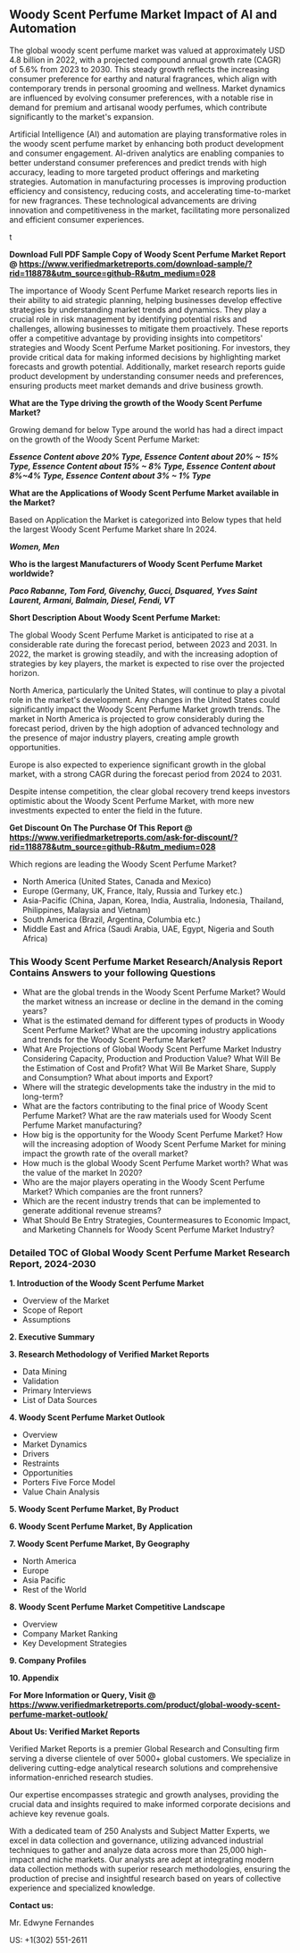 <h2>Woody Scent Perfume Market Impact of AI and Automation</h2><p>The global woody scent perfume market was valued at approximately USD 4.8 billion in 2022, with a projected compound annual growth rate (CAGR) of 5.6% from 2023 to 2030. This steady growth reflects the increasing consumer preference for earthy and natural fragrances, which align with contemporary trends in personal grooming and wellness. Market dynamics are influenced by evolving consumer preferences, with a notable rise in demand for premium and artisanal woody perfumes, which contribute significantly to the market's expansion.</p><p>Artificial Intelligence (AI) and automation are playing transformative roles in the woody scent perfume market by enhancing both product development and consumer engagement. AI-driven analytics are enabling companies to better understand consumer preferences and predict trends with high accuracy, leading to more targeted product offerings and marketing strategies. Automation in manufacturing processes is improving production efficiency and consistency, reducing costs, and accelerating time-to-market for new fragrances. These technological advancements are driving innovation and competitiveness in the market, facilitating more personalized and efficient consumer experiences.</p>t</p><p id="" class=""><strong>Download Full PDF Sample Copy of Woody Scent Perfume Market Report @ <a href="https://www.verifiedmarketreports.com/download-sample/?rid=118878&utm_source=github-R&utm_medium=028" target="_blank">https://www.verifiedmarketreports.com/download-sample/?rid=118878&utm_source=github-R&utm_medium=028</a></strong></p><p>The importance of&nbsp;Woody Scent Perfume Market research reports lies in their ability to aid strategic planning, helping businesses develop effective strategies by understanding market trends and dynamics. They play a crucial role in risk management by identifying potential risks and challenges, allowing businesses to mitigate them proactively. These reports offer a competitive advantage by providing insights into competitors' strategies and Woody Scent Perfume Market positioning. For investors, they provide critical data for making informed decisions by highlighting market forecasts and growth potential. Additionally, market research reports guide product development by understanding consumer needs and preferences, ensuring products meet market demands and drive business growth.</p><p><strong>What are the&nbsp;Type driving the growth of the Woody Scent Perfume Market?</strong></p><p id="" class="">Growing demand for below Type around the world has had a direct impact on the growth of the Woody Scent Perfume Market:</p><em><strong>Essence Content above 20% Type, Essence Content about 20% ~ 15% Type, Essence Content about 15% ~ 8% Type, Essence Content about 8%~4% Type, Essence Content about 3% ~ 1% Type</strong></em></p><strong>What are the&nbsp;Applications&nbsp;of Woody Scent Perfume Market available in the Market?</strong></p><p id="" class="">Based on Application the Market is categorized into Below types that held the largest Woody Scent Perfume Market share In 2024.</p><em><strong>Women, Men</strong></em></p><strong>Who is the largest Manufacturers of Woody Scent Perfume Market worldwide?</strong></p><p><em><strong>Paco Rabanne, Tom Ford, Givenchy, Gucci, Dsquared, Yves Saint Laurent, Armani, Balmain, Diesel, Fendi, VT</strong></em></p><p id="" class=""><strong>Short Description About Woody Scent Perfume Market:</strong></p><p>The global Woody Scent Perfume Market is anticipated to rise at a considerable rate during the forecast period, between 2023 and 2031. In 2022, the market is growing steadily, and with the increasing adoption of strategies by key players, the market is expected to rise over the projected horizon.</p><p>North America, particularly the United States, will continue to play a pivotal role in the market's development. Any changes in the United States could significantly impact the Woody Scent Perfume Market growth trends. The market in North America is projected to grow considerably during the forecast period, driven by the high adoption of advanced technology and the presence of major industry players, creating ample growth opportunities.</p><p>Europe is also expected to experience significant growth in the global market, with a strong CAGR during the forecast period from 2024 to 2031.</p><p>Despite intense competition, the clear global recovery trend keeps investors optimistic about the Woody Scent Perfume Market, with more new investments expected to enter the field in the future.</p><p id="" class=""><strong>Get Discount On The Purchase Of This Report @ <a href="https://www.verifiedmarketreports.com/ask-for-discount/?rid=118878&utm_source=github-R&utm_medium=028" target="_blank">https://www.verifiedmarketreports.com/ask-for-discount/?rid=118878&utm_source=github-R&utm_medium=028</a></strong></p>Which regions are leading the Woody Scent Perfume Market?</p><ul><li>North America (United States, Canada and Mexico)</li><li>Europe (Germany, UK, France, Italy, Russia and Turkey etc.)</li><li>Asia-Pacific (China, Japan, Korea, India, Australia, Indonesia, Thailand, Philippines, Malaysia and Vietnam)</li><li>South America (Brazil, Argentina, Columbia etc.)</li><li>Middle East and Africa (Saudi Arabia, UAE, Egypt, Nigeria and South Africa)</li></ul><h3 id="" class="">This Woody Scent Perfume Market Research/Analysis Report Contains Answers to your following Questions</h3><ul><li>What are the global trends in the Woody Scent Perfume Market? Would the market witness an increase or decline in the demand in the coming years?</li><li>What is the estimated demand for different types of products in Woody Scent Perfume Market? What are the upcoming industry applications and trends for the Woody Scent Perfume Market?</li><li>What Are Projections of Global Woody Scent Perfume Market Industry Considering Capacity, Production and Production Value? What Will Be the Estimation of Cost and Profit? What Will Be Market Share, Supply and Consumption? What about imports and Export?</li><li>Where will the strategic developments take the industry in the mid to long-term?</li><li>What are the factors contributing to the final price of Woody Scent Perfume Market? What are the raw materials used for Woody Scent Perfume Market manufacturing?</li><li>How big is the opportunity for the Woody Scent Perfume Market? How will the increasing adoption of Woody Scent Perfume Market for mining impact the growth rate of the overall market?</li><li>How much is the global Woody Scent Perfume Market worth? What was the value of the market In 2020?</li><li>Who are the major players operating in the Woody Scent Perfume Market? Which companies are the front runners?</li><li>Which are the recent industry trends that can be implemented to generate additional revenue streams?</li><li>What Should Be Entry Strategies, Countermeasures to Economic Impact, and Marketing Channels for Woody Scent Perfume Market Industry?</li></ul><h3 id="" class="">Detailed TOC of Global Woody Scent Perfume Market Research Report, 2024-2030</h3><p id="" class=""><strong>1. Introduction of the Woody Scent Perfume Market</strong></p><ul><li>Overview of the Market</li><li>Scope of Report</li><li>Assumptions</li></ul><p id="" class=""><strong>2. Executive Summary</strong></p><p id="" class=""><strong>3. Research Methodology of Verified Market Reports</strong></p><ul><li>Data Mining</li><li>Validation</li><li>Primary Interviews</li><li>List of Data Sources</li></ul><p id="" class=""><strong>4. Woody Scent Perfume Market Outlook</strong></p><ul><li>Overview</li><li>Market Dynamics</li><li>Drivers</li><li>Restraints</li><li>Opportunities</li><li>Porters Five Force Model</li><li>Value Chain Analysis</li></ul><p id="" class=""><strong>5. Woody Scent Perfume Market, By Product</strong></p><p id="" class=""><strong>6. Woody Scent Perfume Market, By Application</strong></p><p id="" class=""><strong>7. Woody Scent Perfume Market, By Geography</strong></p><ul><li>North America</li><li>Europe</li><li>Asia Pacific</li><li>Rest of the World</li></ul><p id="" class=""><strong>8. Woody Scent Perfume Market Competitive Landscape</strong></p><ul><li>Overview</li><li>Company Market Ranking</li><li>Key Development Strategies</li></ul><p id="" class=""><strong>9. Company Profiles</strong></p><p id="" class=""><strong>10. Appendix</strong></p><p id="" class=""><strong>For More Information or Query, Visit @ <a href="https://www.verifiedmarketreports.com/product/global-woody-scent-perfume-market-outlook/" target="_blank">https://www.verifiedmarketreports.com/product/global-woody-scent-perfume-market-outlook/</a></strong></p><p id="" class=""><strong>About Us: Verified Market Reports</strong></p><p id="" class="">Verified Market Reports is a premier Global Research and Consulting firm serving a diverse clientele of over 5000+ global customers. We specialize in delivering cutting-edge analytical research solutions and comprehensive information-enriched research studies.</p><p id="" class="">Our expertise encompasses strategic and growth analyses, providing the crucial data and insights required to make informed corporate decisions and achieve key revenue goals.</p><p id="" class="">With a dedicated team of 250 Analysts and Subject Matter Experts, we excel in data collection and governance, utilizing advanced industrial techniques to gather and analyze data across more than 25,000 high-impact and niche markets. Our analysts are adept at integrating modern data collection methods with superior research methodologies, ensuring the production of precise and insightful research based on years of collective experience and specialized knowledge.</p><p id="" class=""><strong>Contact us:</strong></p><p id="" class="">Mr. Edwyne Fernandes</p><p id="" class="">US: +1(302) 551-2611</p>